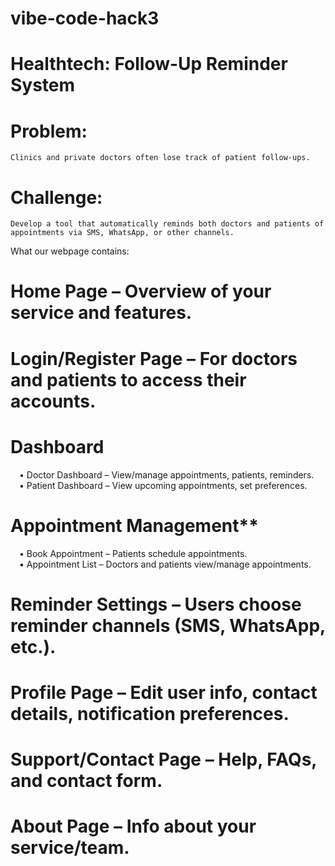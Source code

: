 # vibe-code-hack3
# Healthtech: Follow-Up Reminder System
# Problem: 
    Clinics and private doctors often lose track of patient follow-ups.

# Challenge: 
    Develop a tool that automatically reminds both doctors and patients of appointments via SMS, WhatsApp, or other channels.

What our webpage contains:

# Home Page – Overview of your service and features.
# Login/Register Page – For doctors and patients to access their accounts.
# Dashboard  
 • Doctor Dashboard – View/manage appointments, patients, reminders.  
 • Patient Dashboard – View upcoming appointments, set preferences.
# Appointment Management**  
 • Book Appointment – Patients schedule appointments.  
 • Appointment List – Doctors and patients view/manage appointments.
# Reminder Settings – Users choose reminder channels (SMS, WhatsApp, etc.).
# Profile Page – Edit user info, contact details, notification preferences.
# Support/Contact Page – Help, FAQs, and contact form.
# About Page – Info about your service/team.


